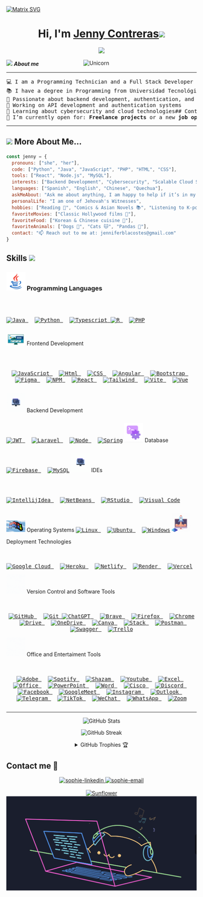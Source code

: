 [![Matrix SVG](https://raw.githubusercontent.com/rodrigograca31/rodrigograca31/master/matrix.svg)](https://www.youtube.com/watch?v=SDkAGkd4NLc) 
<h1 align="center"><b>Hi, I'm <a href="https://github.com/JenJen007">Jenny Contreras</a></b><img src="https://media.giphy.com/media/hvRJCLFzcasrR4ia7z/giphy.gif" width="35"></h1>

<p align="center">
  <a href="https://github.com/JenJen007"><img src="https://readme-typing-svg.herokuapp.com?font=Architects+Daughter&color=7AF79A&size=25&center=true&vCenter=true&width=600&height=100&lines=Programming+Technician;Full+Stack+Developer;Backend+Developer;Cybersecurity+Enthusiast;Python+%7C+Java+%7C+PHP+%7C+React;Experienced+in+API+Development+%26+Authentication;Passionate+about+Technology+%26+Innovation;Always+learning+new+things"></a>
</p>

<img align="right" width=300px alt="Unicorn" src="https://c.tenor.com/GN73MKBawZYAAAAi/busy-cute.gif" />

<img src="https://media.giphy.com/media/ObNTw8Uzwy6KQ/giphy.gif" width="30px">&nbsp;***About me***

<hr>

<pre>
💻 I am a Programming Technician and a Full Stack Developer
📚 I have a degree in Programming from Universidad Tecnológica Nacional, Argentina
📝 Passionate about backend development, authentication, and security
🔭 Working on API development and authentication systems
🌱 Learning about cybersecurity and cloud technologies## Contact me 🌻
🤝 I’m currently open for: <b>Freelance projects</b> or a new <b>job opportunity</b>, this is <a href="https://portfoliojcl.web.app/" target="_blank">MY PORTFOLIO.</a>
</pre>

---

## <picture><img src = "https://github.com/7oSkaaa/7oSkaaa/blob/main/Images/about_me.gif?raw=true" width = 30px></picture> More About Me...
```javascript
const jenny = {
  pronouns: ["she", "her"],
  code: ["Python", "Java", "JavaScript", "PHP", "HTML", "CSS"],
  tools: ["React", "Node.js", "MySQL"],
  interests: ["Backend Development", "Cybersecurity", "Scalable Cloud Solutions"],
  languages: ["Spanish", "English", "Chinese", "Quechua"],
  askMeAbout: "Ask me about anything, I am happy to help if it’s in my area of expertise! 😉",
  personalLife: "I am one of Jehovah's Witnesses",
  hobbies: ["Reading 📖", "Comics & Asian Novels 📚", "Listening to K-pop and English's songs🎵", "Exploring New Places 🌍"],
  favoriteMovies: ["Classic Hollywood films 🎥"],
  favoriteFood: ["Korean & Chinese cuisine 🍜"],
  favoriteAnimals: ["Dogs 🐶", "Cats 🐱", "Pandas 🐼"],
  contact: "📫 Reach out to me at: jenniferblacostes@gmail.com"
}
```
## Skills <img src="https://media.giphy.com/media/iY8CRBdQXODJSCERIr/giphy.gif" width="30px">&nbsp;
### <picture> <img src = "https://github.com/JenJen007/JenJen007/blob/main/Images/Programming_Languages.gif?raw=true" width = 50px>  </picture> Programming Languages
<p align="center" style="display: inline-block;">
  <kbd>
    <kbd></kbd>
    <br><br>
    <a href="" target="_blank">
      <img alt="Java" src="https://img.shields.io/badge/java-%23ED8B00.svg?style=for-the-badge&logo=openjdk&logoColor=white">
    </a>
    &emsp;
    <a href="https://www.python.org/" target="_blank">
      <img alt="Python" src="https://img.shields.io/badge/Python-3776AB?style=for-the-badge&logo=Python&logoColor=white">
    </a>
    &emsp;
    <a href="" target="_blank">
      <img alt="Typescript" src="https://img.shields.io/badge/typescript-%23007ACC.svg?style=for-the-badge&logo=typescript&logoColor=white">
    </a>
    <a href="" target="_blank">
      <img alt="R" src="https://img.shields.io/badge/r-%23276DC3.svg?style=for-the-badge&logo=r&logoColor=white">
    </a>
    &emsp;
    <a href="" target="_blank">
      <img alt="PHP" src="https://img.shields.io/badge/php-%23777BB4.svg?style=for-the-badge&logo=php&logoColor=white">
    </a>
  </kbd>
</p>

 <picture> <img src = "https://github.com/JenJen007/JenJen007/blob/main/Images/Front_End.gif?raw=true" width = 50px>  </picture> Frontend Development
<p align="center" style="display: inline-block;">
  <kbd>
    <kbd></kbd>
    <br><br>
    <a href="https://developer.mozilla.org/en-US/docs/Web/JavaScript" target="_blank">
      <img alt="JavaScript" src="https://img.shields.io/badge/JavaScript-F7DF1E?style=for-the-badge&logo=JavaScript&logoColor=black">
    </a>
        &emsp;
    <a href="" target="_blank">
      <img alt="Html" src="https://img.shields.io/badge/html5-%23E34F26.svg?style=for-the-badge&logo=html5&logoColor=white">
    </a>
    &emsp;
    <a href="" target="_blank">
      <img alt="CSS" src="https://img.shields.io/badge/css3-%231572B6.svg?style=for-the-badge&logo=css3&logoColor=white">
    </a>
    &emsp;
    <a href="https://v17.angular.io/start" target="_blank">
      <img alt="Angular" src="https://img.shields.io/badge/angular-%23DD0031.svg?style=for-the-badge&logo=angular&logoColor=white">
    </a>
    &emsp;
    <a href="https://getbootstrap.com/" target="_blank">
      <img alt="Bootstrap" src="https://img.shields.io/badge/bootstrap-%238511FA.svg?style=for-the-badge&logo=bootstrap&logoColor=white">
    </a>
    &emsp;
    <a href="" target="_blank">
      <img alt="Figma" src="https://img.shields.io/badge/figma-%23F24E1E.svg?style=for-the-badge&logo=figma&logoColor=white">
    </a>
     &emsp;
    <a href="" target="_blank">
      <img alt="NPM" src="https://img.shields.io/badge/NPM-%23CB3837.svg?style=for-the-badge&logo=npm&logoColor=white">
    </a>
     &emsp;
    <a href="" target="_blank">
      <img alt="React" src="https://img.shields.io/badge/react-%2320232a.svg?style=for-the-badge&logo=react&logoColor=%2361DAFB">
    </a>
     &emsp;
    <a href="" target="_blank">
      <img alt="Tailwind" src="https://img.shields.io/badge/tailwindcss-%2338B2AC.svg?style=for-the-badge&logo=tailwind-css&logoColor=white">
    </a>
     &emsp;
    <a href="" target="_blank">
      <img alt="Vite" src="https://img.shields.io/badge/vite-%23646CFF.svg?style=for-the-badge&logo=vite&logoColor=white">
    </a>
     &emsp;
    <a href="" target="_blank">
      <img alt="Vue" src="https://img.shields.io/badge/vuejs-%2335495e.svg?style=for-the-badge&logo=vuedotjs&logoColor=%234FC08D">
    </a>
  </kbd>
</p>

 <picture> <img src = "https://github.com/JenJen007/JenJen007/blob/main/Images/Back_End.gif?raw=true" width = 50px>  </picture> Backend Development
<p align="center" style="display: inline-block;">
  <kbd>
    <kbd></kbd>
    <br><br>
    <a href="" target="_blank">
      <img alt="JWT" src="https://img.shields.io/badge/JWT-black?style=for-the-badge&logo=JSON%20web%20tokens">
    </a>
    &emsp;
    <a href="">
      <img alt="Laravel" src="https://img.shields.io/badge/laravel-%23FF2D20.svg?style=for-the-badge&logo=laravel&logoColor=white">
    </a>
    &emsp;
    <a href="" target="_blank">
      <img alt="Node" src="https://img.shields.io/badge/node.js-6DA55F?style=for-the-badge&logo=node.js&logoColor=white">
    </a>
    &emsp;
    <a href="" target="_blank">
      <img alt="Spring" src="https://img.shields.io/badge/spring-%236DB33F.svg?style=for-the-badge&logo=spring&logoColor=white">
    </a>
  </kbd>
</p>
 <picture> <img src = "https://github.com/JenJen007/JenJen007/blob/main/Images/Software.gif?raw=true" width = 50px>  </picture> Database
<p align="center" style="display: inline-block;">
  <kbd>
    <kbd></kbd>
    <br><br>
    <a href="" target="_blank">
      <img alt="Firebase" src="https://img.shields.io/badge/firebase-a08021?style=for-the-badge&logo=firebase&logoColor=ffcd34">
    </a>
    &emsp;
    <a href="" target="_blank">
      <img alt="MySQL" src="https://img.shields.io/badge/mysql-4479A1.svg?style=for-the-badge&logo=mysql&logoColor=white">
    </a>
  </kbd>
</p>
 <picture> <img src = "https://github.com/JenJen007/JenJen007/blob/main/Images/Ides.gif?raw=true" width = 50px>  </picture> IDEs
<p align="center" style="display: inline-block;">
  <kbd>
    <kbd></kbd>
    <br><br>
    <a href="" target="_blank">
      <img alt="IntellijIdea" src="https://img.shields.io/badge/IntelliJIDEA-000000.svg?style=for-the-badge&logo=intellij-idea&logoColor=white">
    </a>
    &emsp;
    <a href="" target="_blank">
      <img alt="NetBeans" src="https://img.shields.io/badge/NetBeansIDE-1B6AC6.svg?style=for-the-badge&logo=apache-netbeans-ide&logoColor=white">
    </a>
    &emsp;
    <a href="" target="_blank">
      <img alt="RStudio" src="https://img.shields.io/badge/RStudio-4285F4?style=for-the-badge&logo=rstudio&logoColor=white">
    </a>
    &emsp;
    <a href="">
      <img alt="Visual Code" src="https://img.shields.io/badge/Visual%20Studio%20Code-0078d7.svg?style=for-the-badge&logo=visual-studio-code&logoColor=white">
    </a>
  </kbd>
</p>
<picture> <img src = "https://github.com/JenJen007/JenJen007/blob/main/Images/System.gif?raw=true" width = 50px>  </picture> Operating Systems
<p align="center" style="display: inline-block;">
  <kbd>
    <kbd></kbd>
    <br><br>
    <a href="" target="_blank">
      <img alt="Linux" src="https://img.shields.io/badge/Linux-FCC624?style=for-the-badge&logo=linux&logoColor=black">
    </a>
    &emsp;
    <a href="https://www.python.org/" target="_blank">
      <img alt="Ubuntu" src="https://img.shields.io/badge/Ubuntu-E95420?style=for-the-badge&logo=ubuntu&logoColor=white">
    </a>
    &emsp;
    <a href="" target="_blank">
      <img alt="Windows" src="https://img.shields.io/badge/Windows%2011-%230079d5.svg?style=for-the-badge&logo=Windows%2011&logoColor=white">
    </a>
  </kbd>
</p>
 <picture> <img src = "https://github.com/JenJen007/JenJen007/blob/main/Images/Deploy.gif?raw=true" width = 50px>  </picture> Deployment Technologies
<p align="center" style="display: inline-block;">
  <kbd>
    <kbd></kbd>
    <br><br>
    <a href="" target="_blank">
      <img alt="Google Cloud" src="https://img.shields.io/badge/GoogleCloud-%234285F4.svg?style=for-the-badge&logo=google-cloud&logoColor=white">
    </a>
     &emsp;
    <a href="" target="_blank">
      <img alt="Heroku" src="https://img.shields.io/badge/heroku-%23430098.svg?style=for-the-badge&logo=heroku&logoColor=white">
    </a>
     &emsp;
    <a href="" target="_blank">
      <img alt="Netlify" src="https://img.shields.io/badge/netlify-%23000000.svg?style=for-the-badge&logo=netlify&logoColor=#00C7B7">
    </a>
     &emsp;
    <a href="" target="_blank">
      <img alt="Render" src="https://img.shields.io/badge/Render-%46E3B7.svg?style=for-the-badge&logo=render&logoColor=white">
    </a>
     &emsp;
    <a href="" target="_blank">
      <img alt="Vercel" src="https://img.shields.io/badge/vercel-%23000000.svg?style=for-the-badge&logo=vercel&logoColor=white">
    </a>
  </kbd>
</p>
<picture> <img src = "https://github.com/JenJen007/JenJen007/blob/main/Images/Git.gif?raw=true" width = 50px>  </picture> Version Control and Software Tools
<p align="center" style="display: inline-block;">
  <kbd>
    <kbd></kbd>
    <br><br>
    <a href="" target="_blank">
      <img alt="GitHub" src="https://img.shields.io/badge/github-%23121011.svg?style=for-the-badge&logo=github&logoColor=white">
    </a>
    &emsp;
    <a href="" target="_blank">
      <img alt="Git" src="https://img.shields.io/badge/git-%23F05033.svg?style=for-the-badge&logo=git&logoColor=white">
    </a>
     <a href="" target="_blank">
      <img alt="ChatGPT" src="https://img.shields.io/badge/chatGPT-74aa9c?style=for-the-badge&logo=openai&logoColor=white">
    </a>
    &emsp;
    <a href="" target="_blank">
      <img alt="Brave" src="https://img.shields.io/badge/Brave-FB542B?style=for-the-badge&logo=Brave&logoColor=white">
    </a>
    &emsp;
    <a href="" target="_blank">
      <img alt="Firefox" src="https://img.shields.io/badge/Firefox-FF7139?style=for-the-badge&logo=Firefox-Browser&logoColor=white">
    </a>
    &emsp;
    <a href="" target="_blank">
      <img alt="Chrome" src="https://img.shields.io/badge/Google%20Chrome-4285F4?style=for-the-badge&logo=GoogleChrome&logoColor=white">
    </a>
     &emsp;
    <a href="" target="_blank">
      <img alt="Drive" src="https://img.shields.io/badge/Google%20Drive-4285F4?style=for-the-badge&logo=googledrive&logoColor=white">
    </a>
     &emsp;
    <a href="" target="_blank">
      <img alt="OneDrive" src="https://img.shields.io/badge/OneDrive-white?style=for-the-badge&logo=Microsoft%20OneDrive&logoColor=0078D4">
    </a>
     &emsp;
    <a href="" target="_blank">
      <img alt="Canva" src="https://img.shields.io/badge/Canva-%2300C4CC.svg?style=for-the-badge&logo=Canva&logoColor=white">
      </a>
       &emsp;
    <a href="" target="_blank">
      <img alt="Stack" src="https://img.shields.io/badge/-Stackoverflow-FE7A16?style=for-the-badge&logo=stack-overflow&logoColor=white">
    </a>
    &emsp;
    <a href="" target="_blank">
      <img alt="Postman" src="https://img.shields.io/badge/Postman-FF6C37?style=for-the-badge&logo=postman&logoColor=white">
    </a>
     &emsp;
    <a href="" target="_blank">
      <img alt="Swagger" src="https://img.shields.io/badge/-Swagger-%23Clojure?style=for-the-badge&logo=swagger&logoColor=white">
    </a>
     &emsp;
    <a href="" target="_blank">
      <img alt="Trello" src="https://img.shields.io/badge/Trello-%23026AA7.svg?style=for-the-badge&logo=Trello&logoColor=white">
    </a>
  </kbd>
</p>
<picture> <img src = "https://github.com/JenJen007/JenJen007/blob/main/Images/Git.gif?raw=true" width = 50px>  </picture> Office and Entertaiment Tools
<p align="center" style="display: inline-block;">
  <kbd>
    <kbd></kbd>
    <br><br>
    <a href="" target="_blank">
      <img alt="Adobe" src="https://img.shields.io/badge/Adobe%20Acrobat%20Reader-EC1C24.svg?style=for-the-badge&logo=Adobe%20Acrobat%20Reader&logoColor=white">
    </a>
       &emsp;
    <a href="" target="_blank">
      <img alt="Spotify" src="https://img.shields.io/badge/Spotify-1ED760?style=for-the-badge&logo=spotify&logoColor=white">
    </a>
       &emsp;
    <a href="" target="_blank">
      <img alt="Shazam" src="https://img.shields.io/badge/shazam-1476FE?style=for-the-badge&logo=shazam&logoColor=white">
    </a>
     &emsp;
    <a href="" target="_blank">
      <img alt="Youtube" src="https://img.shields.io/badge/YouTube_Music-FF0000?style=for-the-badge&logo=youtube-music&logoColor=white">
    </a>
     &emsp;
    <a href="" target="_blank">
      <img alt="Excel" src="https://img.shields.io/badge/Microsoft_Excel-217346?style=for-the-badge&logo=microsoft-excel&logoColor=white">
    </a>
     &emsp;
    <a href="" target="_blank">
      <img alt="Office" src="https://img.shields.io/badge/Microsoft_Office-D83B01?style=for-the-badge&logo=microsoft-office&logoColor=white">
    </a>
     &emsp;
    <a href="" target="_blank">
      <img alt="PowerPoint" src="https://img.shields.io/badge/Microsoft_PowerPoint-B7472A?style=for-the-badge&logo=microsoft-powerpoint&logoColor=white">
    </a>
     &emsp;
    <a href="" target="_blank">
      <img alt="Word" src="https://img.shields.io/badge/Microsoft_Word-2B579A?style=for-the-badge&logo=microsoft-word&logoColor=white">
    </a>
     &emsp;
    <a href="" target="_blank">
      <img alt="Cisco" src="https://img.shields.io/badge/cisco-%23049fd9.svg?style=for-the-badge&logo=cisco&logoColor=black">
    </a>
     &emsp;
    <a href="" target="_blank">
      <img alt="Discord" src="https://img.shields.io/badge/Discord-%235865F2.svg?style=for-the-badge&logo=discord&logoColor=white">
    </a>
     &emsp;
    <a href="" target="_blank">
      <img alt="Facebook" src="https://img.shields.io/badge/Facebook-%231877F2.svg?style=for-the-badge&logo=Facebook&logoColor=white">
    </a>
     &emsp;
    <a href="" target="_blank">
      <img alt="GoogleMeet" src="https://img.shields.io/badge/Google%20Meet-00897B?style=for-the-badge&logo=google-meet&logoColor=white">
    </a>
     &emsp;
    <a href="" target="_blank">
      <img alt="Instagram" src="https://img.shields.io/badge/Instagram-%23E4405F.svg?style=for-the-badge&logo=Instagram&logoColor=white">
    </a>
     &emsp;
    <a href="" target="_blank">
      <img alt="Outlook" src="https://img.shields.io/badge/Microsoft_Outlook-0078D4?style=for-the-badge&logo=microsoft-outlook&logoColor=white">
    </a>
     &emsp;
    <a href="" target="_blank">
      <img alt="Telegram" src="https://img.shields.io/badge/Telegram-2CA5E0?style=for-the-badge&logo=telegram&logoColor=white">
    </a>
     &emsp;
    <a href="" target="_blank">
      <img alt="TikTok" src="https://img.shields.io/badge/TikTok-%23000000.svg?style=for-the-badge&logo=TikTok&logoColor=white">
    </a>
     &emsp;
    <a href="" target="_blank">
      <img alt="WeChat" src="https://img.shields.io/badge/WeChat-07C160?style=for-the-badge&logo=wechat&logoColor=white">
    </a>
     &emsp;
    <a href="" target="_blank">
      <img alt="WhatsApp" src="https://img.shields.io/badge/WhatsApp-25D366?style=for-the-badge&logo=whatsapp&logoColor=white">
    </a>
     &emsp;
    <a href="" target="_blank">
      <img alt="Zoom" src="https://img.shields.io/badge/Zoom-2D8CFF?style=for-the-badge&logo=zoom&logoColor=white">
    </a>
  </kbd>
</p>

<hr>
<p align="center">
  <img src="https://github-readme-stats.vercel.app/api?username=JenJen007&show_icons=true&title_color=7A7ADB&icon_color=2234AE&text_color=D3D3D3&bg_color=0,000000,130F40&locale=en" alt="GitHub Stats" />
</p>

<p align="center">
  <img src="https://github-readme-streak-stats.herokuapp.com/?user=JenJen007&background=000000&stroke=130F40&ring=2234AE&fire=D3D3D3&currStreakNum=D3D3D3&sideNums=D3D3D3&currStreakLabel=D3D3D3&sideLabels=D3D3D3&dates=D3D3D3" alt="GitHub Streak" />
</p>

<details align="center">
  <summary>GitHub Trophies 🏆</summary>
  <br>
  <p align="center">
    <img src="https://github-profile-trophy.vercel.app/?username=JenJen007&theme=darkhub&column=7&bgColor=000000&noFrame=true&row=1&margin-w=15" alt="GitHub Trophies" />
  </p>
</details>

## Contact me 🌻

<div align="center">
  <a href="https://www.linkedin.com/in/sophienguyen113/" target="_blank"  rel="noopener noreferrer">
    <img src="https://img.icons8.com/bubbles/100/000000/linkedin.png" alt="sophie-linkedin" />
  </a>
  <a href="mailto:sophiengocnguyen113@gmail.com" target="top" rel="noopener noreferrer">
  <img src="https://img.icons8.com/bubbles/100/000000/gmail-new.png" alt="sophie-email"/>
  </a>
</div>

<br>
<div align="center">
<a href="https://github.com/SophieNguyen113">
<img src="https://wallpapercave.com/wp/wp10580805.jpg" width="200px" height="200px" alt="Sunflower">
</a>

</div>

<img src="https://github.com/SophieNguyen113/SophieNguyen113/blob/main/Sophie%20Nguyen%20-%20CatCat.gif" title="CatCat" alt="CatCat">

<br>
